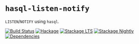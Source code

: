 # `hasql-listen-notify`

`LISTEN`/`NOTIFY` using `hasql`.

[![Build Status](https://github.com/awkward-squad/hasql-listen-notify/workflows/Haskell-CI/badge.svg)](https://github.com/awkward-squad/hasql-listen-notify/actions?query=workflow%3AHaskell-CI)
[![Hackage](https://img.shields.io/hackage/v/hasql-listen-notify.svg?label=hasql-listen-notify&logo=haskell)](https://hackage.haskell.org/package/hasql-listen-notify)
[![Stackage LTS](https://stackage.org/package/hasql-listen-notify/badge/lts)](https://www.stackage.org/lts/package/hasql-listen-notify)
[![Stackage Nightly](https://stackage.org/package/hasql-listen-notify/badge/nightly)](https://www.stackage.org/nightly/package/hasql-listen-notify)
[![Dependencies](https://img.shields.io/hackage-deps/v/hasql-listen-notify)](https://packdeps.haskellers.com/reverse/hasql-listen-notify)
